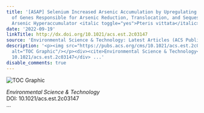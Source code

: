 ```yaml
---
title: '[ASAP] Selenium Increased Arsenic Accumulation by Upregulating the Expression
  of Genes Responsible for Arsenic Reduction, Translocation, and Sequestration in
  Arsenic Hyperaccumulator <italic toggle="yes">Pteris vittata</italic>'
date: '2022-09-19'
linkTitle: http://dx.doi.org/10.1021/acs.est.2c03147
source: 'Environmental Science & Technology: Latest Articles (ACS Publications)'
description: '<p><img src="https://pubs.acs.org/cms/10.1021/acs.est.2c03147/asset/images/medium/es2c03147_0001.gif"
  alt="TOC Graphic"/></p><div><cite>Environmental Science & Technology</cite></div><div>DOI:
  10.1021/acs.est.2c03147</div> ...'
disable_comments: true
---
```

<p><img src="https://pubs.acs.org/cms/10.1021/acs.est.2c03147/asset/images/medium/es2c03147_0001.gif" alt="TOC Graphic"/></p><div><cite>Environmental Science & Technology</cite></div><div>DOI: 10.1021/acs.est.2c03147</div> ...